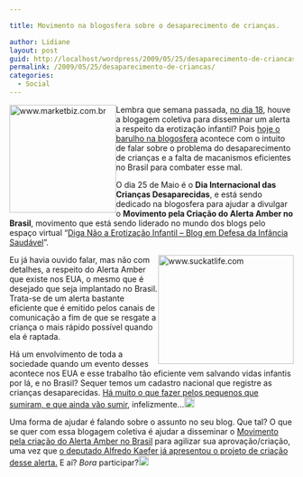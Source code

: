 ```yaml
---

title: Movimento na blogosfera sobre o desaparecimento de crianças.

author: Lidiane
layout: post
guid: http://localhost/wordpress/2009/05/25/desaparecimento-de-criancas/
permalink: /2009/05/25/desaparecimento-de-criancas/
categories:
  - Social
---
```

[<img style="display: inline; margin-left: 0; margin-right: 0; border-width: 0;" title="www.marketbiz.com.br" src="http://www.trololodemulher.com.br/blog/wp-content/uploads/2009/05/www-marketbiz-com-br_thumb.jpg" border="0" alt="www.marketbiz.com.br" width="189" height="191" align="left" />](http://www.trololodemulher.com.br/blog/wp-content/uploads/2009/05/www-marketbiz-com-br.jpg) Lembra que semana passada, [no dia 18](http://www.trololodemulher.com.br/2009/05/18/colocando-a-boca-no-trombone-de-novo/), houve a blogagem coletiva para disseminar um alerta a respeito da erotização infantil? Pois <a href="http://diganaoaerotizacaoinfantil.wordpress.com/2009/04/20/segunda-blogagem-coletiva-em-defesa-da-infancia-2009/" target="_blank">hoje o barulho na blogosfera</a> acontece com o intuito de falar sobre o problema do desaparecimento de crianças e a falta de macanismos eficientes no Brasil para combater esse mal.

O dia 25 de Maio é o **Dia Internacional das Crianças Desaparecidas**, e está sendo dedicado na blogosfera para ajudar a divulgar o **Movimento pela Criação do Alerta Amber no Brasil**, movimento que está sendo liderado no mundo dos blogs pelo espaço virtual “<a href="http://diganaoaerotizacaoinfantil.wordpress.com/" target="_blank">Diga Não a Erotização Infantil – Blog em Defesa da Infância Saudável</a>”.

[<img style="display: inline; margin-left: 0; margin-right: 0; border-width: 0;" title="www.suckatlife.com" src="http://www.trololodemulher.com.br/blog/wp-content/uploads/2009/05/www-suckatlife-com_thumb.jpg" border="0" alt="www.suckatlife.com" width="240" height="193" align="right" />](http://www.trololodemulher.com.br/blog/wp-content/uploads/2009/05/www-suckatlife-com.jpg) Eu já havia ouvido falar, mas não com detalhes, a respeito do Alerta Amber que existe nos EUA, o mesmo que é desejado que seja implantado no Brasil. Trata-se de um alerta bastante eficiente que é emitido pelos canais de comunicação a fim de que se resgate a criança o mais rápido possível quando ela é raptada.

Há um envolvimento de toda a sociedade quando um evento desses acontece nos EUA e esse trabalho tão eficiente vem salvando vidas infantis por lá, e no Brasil? Sequer temos um cadastro nacional que registre as crianças desaparecidas. <a href="http://diganaoaerotizacaoinfantil.wordpress.com/category/onde-estao-nossas-criancas/" target="_blank">Há muito o que fazer pelos pequenos que sumiram, e que ainda vão sumir</a>, infelizmente…[<img style="display: inline;" title="EmoticonSad" src="http://www.trololodemulher.com.br/blog/wp-content/uploads/2009/05/emoticonsad_thumb1.gif" alt="EmoticonSad" width="18" height="18" />](http://www.trololodemulher.com.br/blog/wp-content/uploads/2009/05/emoticonsad1.gif)

<div>
  Uma forma de ajudar é falando sobre o assunto no seu blog. Que tal? O que se quer com essa blogagem coletiva é ajudar a disseminar o <a href="http://diganaoaerotizacaoinfantil.wordpress.com/2008/01/11/movimento-pela-criacao-do-alerta-amber-no-brasil/" target="_blank">Movimento pela criação do Alerta Amber no Brasil</a> para agilizar sua aprovação/criação, uma vez que <a href="http://diganaoaerotizacaoinfantil.wordpress.com/2008/02/28/eputado-federal-alfredo-kaefer-apresenta-projeto-de-criacao-do-alerta-amber-no-brasil/" target="_blank">o deputado Alfredo Kaefer já apresentou o projeto de criação desse alerta.</a> E aí? <em>Bora </em>participar?<a href="http://www.trololodemulher.com.br/blog/wp-content/uploads/2009/05/emoticonbigsmile1.gif"><img style="display: inline;" title="EmoticonBigSmile" src="http://www.trololodemulher.com.br/blog/wp-content/uploads/2009/05/emoticonbigsmile_thumb1.gif" alt="EmoticonBigSmile" width="18" height="18" /></a>
</div>

<span style="color: #ff0000;"> </span>